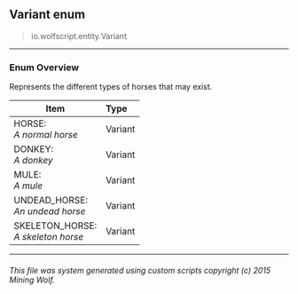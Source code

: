 ## Variant __enum__

>io.wolfscript.entity.Variant

---

### Enum Overview

Represents the different types of horses that may exist.

Item | Type   
--- | :--- 
HORSE: <br> _A normal horse_ | Variant
DONKEY: <br> _A donkey_ | Variant
MULE: <br> _A mule_ | Variant
UNDEAD_HORSE: <br> _An undead horse_ | Variant
SKELETON_HORSE: <br> _A skeleton horse_ | Variant



---



###### This file was system generated using custom scripts copyright (c) 2015 Mining Wolf.
	

